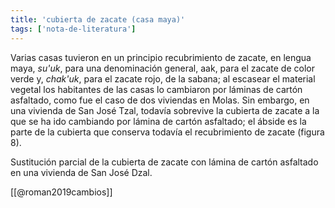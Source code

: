 ```yaml
---
title: 'cubierta de zacate (casa maya)'
tags: ['nota-de-literatura']
---
```

Varias casas tuvieron en un principio recubrimiento de zacate, en lengua maya, *su'uk*, para una denominación general, aak, para el zacate de color verde y, *chak'uk*, para el zacate rojo, de la sabana; al escasear el material vegetal los habitantes de las casas lo cambiaron por láminas de cartón asfaltado, como fue el caso de dos viviendas en Molas. Sin embargo, en una vivienda de San José Tzal, todavía sobrevive la cubierta de zacate a la que se ha ido cambiando por lámina de cartón asfaltado; el ábside es la parte de la cubierta que conserva todavía el recubrimiento de zacate (figura 8).

Sustitución parcial de la cubierta de zacate con lámina de cartón asfaltado en una vivienda de San José Dzal.

[[@roman2019cambios]]